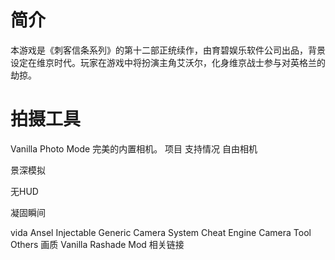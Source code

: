 
# 简介

 本游戏是《刺客信条系列》的第十二部正统续作，由育碧娱乐软件公司出品，背景设定在维京时代。玩家在游戏中将扮演主角艾沃尔，化身维京战士参与对英格兰的劫掠。
 
# 拍摄工具
Vanilla Photo Mode
完美的内置相机。
项目
支持情况
自由相机
 
景深模拟
 
无HUD
 
凝固瞬间
 
vida Ansel
Injectable Generic Camera System
Cheat Engine Camera Tool
Others
画质
Vanilla
Rashade
Mod
相关链接




